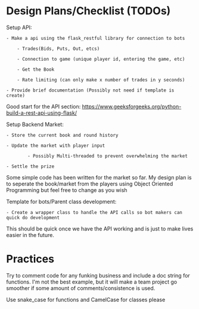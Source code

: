 # Design Plans/Checklist (TODOs)

Setup API:

	- Make a api using the flask_restful library for connection to bots
 
		- Trades(Bids, Puts, Out, etcs)
  
		- Connection to game (unique player id, entering the game, etc)
  
		- Get the Book
  
    	- Rate limiting (can only make x number of trades in y seconds)
    
  	- Provide brief documentation (Possibly not need if template is create)


Good start for the API section: https://www.geeksforgeeks.org/python-build-a-rest-api-using-flask/


Setup Backend Market:

  	- Store the current book and round history
    
  	- Update the market with player input
    
      		- Possibly Multi-threaded to prevent overwhelming the market
        
  	- Settle the prize


Some simple code has been written for the market so far. My design plan is to seperate the book/market from the players using Object Oriented Programming but feel free to change as you wish


Template for bots/Parent class development:

  	- Create a wrapper class to handle the API calls so bot makers can quick do development


This should be quick once we have the API working and is just to make lives easier in the future.

# Practices
Try to comment code for any funking business and include a doc string for functions. I'm not the best example, but it will make a team project go smoother if some amount of comments/consistence is used.

Use snake_case for functions and CamelCase for classes please
